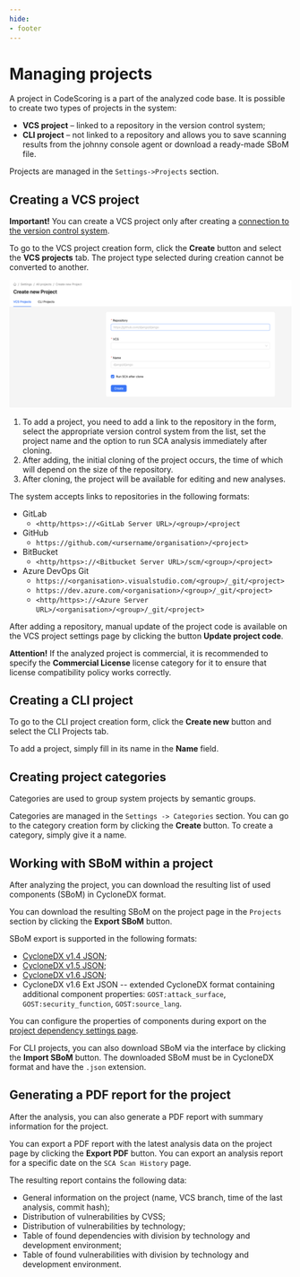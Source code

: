 ```yaml
---
hide:
- footer
---
```


# Managing projects

A project in CodeScoring is a part of the analyzed code base. It is possible to create two types of projects in the system:

- **VCS project** – linked to a repository in the version control system;
- **CLI project** – not linked to a repository and allows you to save scanning results from the johnny console agent or download a ready-made SBoM file.

Projects are managed in the `Settings->Projects` section.

## Creating a VCS project

**Important!** You can create a VCS project only after creating a [connection to the version control system](/on-premise/how-to/vcs-git.en).

To go to the VCS project creation form, click the **Create** button and select the **VCS projects** tab. The project type selected during creation cannot be converted to another.

![VCS Project](/assets/img/vcs-project-en.png)

1. To add a project, you need to add a link to the repository in the form, select the appropriate version control system from the list, set the project name and the option to run SCA analysis immediately after cloning.
2. After adding, the initial cloning of the project occurs, the time of which will depend on the size of the repository.
3. After cloning, the project will be available for editing and new analyses.

The system accepts links to repositories in the following formats:

- GitLab
    + `<http/https>://<GitLab Server URL>/<group>/<project`
- GitHub
    + `https://github.com/<ursername/organisation>/<project>`
- BitBucket
    + `<http/https>://<Bitbucket Server URL>/scm/<group>/<project>`
- Azure DevOps Git
    + `https://<organisation>.visualstudio.com/<group>/_git/<project>`
    + `https://dev.azure.com/<organisation>/<group>/_git/<project>`
    + `<http/https>://<Azure Server URL>/<organisation>/<group>/_git/<project>`

After adding a repository, manual update of the project code is available on the VCS project settings page by clicking the button **Update project code**.

**Attention!** If the analyzed project is commercial, it is recommended to specify the **Commercial License** license category for it to ensure that license compatibility policy works correctly.

## Creating a CLI project

To go to the CLI project creation form, click the **Create new** button and select the CLI Projects tab.

To add a project, simply fill in its name in the **Name** field.

## Creating project categories

Categories are used to group system projects by semantic groups.

Categories are managed in the `Settings -> Categories` section. You can go to the category creation form by clicking the **Create** button. To create a category, simply give it a name.

## Working with SBoM within a project

After analyzing the project, you can download the resulting list of used components (SBoM) in CycloneDX format.

You can download the resulting SBoM on the project page in the `Projects` section by clicking the **Export SBoM** button.

SBoM export is supported in the following formats:

- [CycloneDX v1.4 JSON](https://cyclonedx.org/docs/1.4/json/);
- [CycloneDX v1.5 JSON](https://cyclonedx.org/docs/1.5/json/);
- [CycloneDX v1.6 JSON](https://cyclonedx.org/docs/1.6/json/);
- CycloneDX v1.6 Ext JSON -- extended CycloneDX format containing additional component properties: `GOST:attack_surface`, `GOST:security_function`, `GOST:source_lang`.

You can configure the properties of components during export on the [project dependency settings page](/sca/export-results.en/#bom-settings).

For CLI projects, you can also download SBoM via the interface by clicking the **Import SBoM** button. The downloaded SBoM must be in CycloneDX format and have the `.json` extension.

## Generating a PDF report for the project

After the analysis, you can also generate a PDF report with summary information for the project.

You can export a PDF report with the latest analysis data on the project page by clicking the **Export PDF** button. You can export an analysis report for a specific date on the `SCA Scan History` page.

The resulting report contains the following data:

- General information on the project (name, VCS branch, time of the last analysis, commit hash);
- Distribution of vulnerabilities by CVSS;
- Distribution of vulnerabilities by technology;
- Table of found dependencies with division by technology and development environment;
- Table of found vulnerabilities with division by technology and development environment.